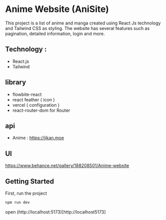 # Anime Website (AniSite)
This project is a list of anime and manga created using React Js technology and Tailwind CSS as styling. The website has several features such as pagination, detailed information, login and more.
## Technology :
- React.js
- Tailwind

## library
- flowbite-react
- react feather ( icon )
- vercel ( configuration )
- react-router-dom for Router

## api
- Anime : https://jikan.moe

## UI
https://www.behance.net/gallery/188208501/Anime-website

## Getting Started
First, run the project
```bash
npm run dev
```
open (http://localhost:5173)[http://localhost5173]
